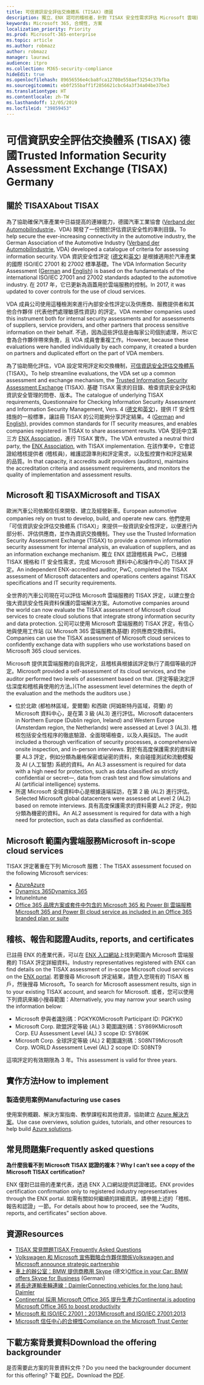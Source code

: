 ```yaml
---
title: 可信資訊安全評估交換體系 (TISAX) 德國
description: 獨立、ENX 認可的稽核者，針對 TISAX 安全性需求評估 Microsoft 雲端資料中心。
keywords: Microsoft 365, 合規性, 方案
localization_priority: Priority
ms.prod: Microsoft-365-enterprise
ms.topic: article
ms.author: robmazz
author: robmazz
manager: laurawi
audience: itpro
ms.collection: M365-security-compliance
hideEdit: true
ms.openlocfilehash: 89656556e4cba8fca12708e558aef3254c37bfba
ms.sourcegitcommit: eb0f255baff1f2856621cbc64a3f34a04be37be3
ms.translationtype: HT
ms.contentlocale: zh-TW
ms.lasthandoff: 12/05/2019
ms.locfileid: "39859453"
---
```

# <a name="trusted-information-security-assessment-exchange-tisax-germany"></a><span data-ttu-id="ad6dd-104">可信資訊安全評估交換體系 (TISAX) 德國</span><span class="sxs-lookup"><span data-stu-id="ad6dd-104">Trusted Information Security Assessment Exchange (TISAX) Germany</span></span>

## <a name="about-tisax"></a><span data-ttu-id="ad6dd-105">關於 TISAX</span><span class="sxs-lookup"><span data-stu-id="ad6dd-105">About TISAX</span></span>

<span data-ttu-id="ad6dd-106">為了協助確保汽車產業中日益提高的連線能力，德國汽車工業協會 ([Verband der Automobilindustrie](https://www.dict.cc/deutsch-englisch/Verband.html)，VDA) 開發了一份關於評估資訊安全性的準則目錄。</span><span class="sxs-lookup"><span data-stu-id="ad6dd-106">To help secure the ever-increasing connectivity in the automotive industry, the German Association of the Automotive Industry ([Verband der Automobilindustrie](https://www.dict.cc/deutsch-englisch/Verband.html), VDA) developed a catalogue of criteria for assessing information security.</span></span> <span data-ttu-id="ad6dd-107">VDA 資訊安全性評定 ([德文](https://www.vda.de/de/themen/sicherheit-und-standards/informationssicherheit/informationssicherheit-sicherheitsanforderungen.html)和[英文](https://www.vda.de/en/topics/safety-and-standards/information-security/information-security-requirements)) 是根據適用於汽車產業的國際 ISO/IEC 27001 和 27002 標準基礎。</span><span class="sxs-lookup"><span data-stu-id="ad6dd-107">The VDA Information Security Assessment ([German](https://www.vda.de/de/themen/sicherheit-und-standards/informationssicherheit/informationssicherheit-sicherheitsanforderungen.html) and [English](https://www.vda.de/en/topics/safety-and-standards/information-security/information-security-requirements)) is based on the fundamentals of the international ISO/IEC 27001 and 27002 standards adapted to the automotive industry.</span></span> <span data-ttu-id="ad6dd-108">在 2017 年，它已更新為涵蓋用於雲端服務的控制。</span><span class="sxs-lookup"><span data-stu-id="ad6dd-108">In 2017, it was updated to cover controls for the use of cloud services.</span></span>

<span data-ttu-id="ad6dd-109">VDA 成員公司使用這種檢測來進行內部安全性評定以及供應商、服務提供者和其他合作夥伴 (代表他們處理敏感性資訊) 的評定。</span><span class="sxs-lookup"><span data-stu-id="ad6dd-109">VDA member companies used this instrument both for internal security assessments and for assessments of suppliers, service providers, and other partners that process sensitive information on their behalf.</span></span> <span data-ttu-id="ad6dd-110">不過，因為這些評估是由每家公司個別處理，所以它會為合作夥伴帶來負擔，且 VDA 成員會重複工作。</span><span class="sxs-lookup"><span data-stu-id="ad6dd-110">However, because these evaluations were handled individually by each company, it created a burden on partners and duplicated effort on the part of VDA members.</span></span>

<span data-ttu-id="ad6dd-111">為了協助簡化評估，VDA 設定常用評定和交換機制，[可信資訊安全評估交換體系](https://www.enx.com/tisax/) (TISAX)。</span><span class="sxs-lookup"><span data-stu-id="ad6dd-111">To help streamline evaluations, the VDA set up a common assessment and exchange mechanism, the [Trusted Information Security Assessment Exchange](https://www.enx.com/tisax/) (TISAX).</span></span> <span data-ttu-id="ad6dd-112">基礎 TISAX 需求的目錄、檢查資訊安全評估和資訊安全管理的問卷、版本。</span><span class="sxs-lookup"><span data-stu-id="ad6dd-112">The catalogue of underlying TISAX requirements, Questionnaire for Checking Information Security Assessment and Information Security Management, Vers.</span></span> <span data-ttu-id="ad6dd-113">4 ([德文](https://www.vda.de/de/services/Publikationen.html)和[英文](https://www.vda.de/en/services/Publications.html))，提供 IT 安全性措施的一般標準，讓註冊 TISAX 的公司能夠分享評定結果。</span><span class="sxs-lookup"><span data-stu-id="ad6dd-113">4 ([German](https://www.vda.de/de/services/Publikationen.html) and [English](https://www.vda.de/en/services/Publications.html)), provides common standards for IT security measures, and enables companies registered in TISAX to share assessment results.</span></span> <span data-ttu-id="ad6dd-114">VDA 受託中立第三方 [ENX Association](https://portal.enx.com/zh-TW/en-en/TISAX/tisaxassessmentresults/)，進行 TISAX 實作。</span><span class="sxs-lookup"><span data-stu-id="ad6dd-114">The VDA entrusted a neutral third party, the [ENX Association](https://portal.enx.com/zh-TW/en-en/TISAX/tisaxassessmentresults/), with TISAX implementation.</span></span> <span data-ttu-id="ad6dd-115">在該作業中，它會認證給稽核提供者 (稽核員)，維護認證準則和評定需求，以及監控實作和評定結果的品質。</span><span class="sxs-lookup"><span data-stu-id="ad6dd-115">In that capacity, it accredits audit providers (auditors), maintains the accreditation criteria and assessment requirements, and monitors the quality of implementation and assessment results.</span></span>

## <a name="microsoft-and-tisax"></a><span data-ttu-id="ad6dd-116">Microsoft 和 TISAX</span><span class="sxs-lookup"><span data-stu-id="ad6dd-116">Microsoft and TISAX</span></span>

<span data-ttu-id="ad6dd-117">歐洲汽車公司依賴信任來開發、建立及經營新車。</span><span class="sxs-lookup"><span data-stu-id="ad6dd-117">European automotive companies rely on trust to develop, build, and operate new cars.</span></span> <span data-ttu-id="ad6dd-118">他們使用「可信資訊安全評估交換體系 (TISAX)」來提供一般資訊安全性評定，以便進行內部分析、評估供應商，並作為資訊交換機制。</span><span class="sxs-lookup"><span data-stu-id="ad6dd-118">They use the Trusted Information Security Assessment Exchange (TISAX) to provide a common information security assessment for internal analysis, an evaluation of suppliers, and as an information exchange mechanism.</span></span> <span data-ttu-id="ad6dd-119">獨立 ENX 認證稽核員 PwC，已根據 TISAX 規格和 IT 安全性需求，完成 Microsoft 資料中心和操作中心的 TISAX 評定。</span><span class="sxs-lookup"><span data-stu-id="ad6dd-119">An independent ENX-accredited auditor, PwC, completed the TISAX assessment of Microsoft datacenters and operations centers against TISAX specifications and IT security requirements.</span></span>

<span data-ttu-id="ad6dd-120">全世界的汽車公司現在可以評估 Microsoft 雲端服務的 TISAX 評定，以建立整合強大資訊安全性與資料保護的雲端解決方案。</span><span class="sxs-lookup"><span data-stu-id="ad6dd-120">Automotive companies around the world can now evaluate the TISAX assessment of Microsoft cloud services to create cloud solutions that integrate strong information security and data protection.</span></span> <span data-ttu-id="ad6dd-121">公司可以使用 Microsoft 雲端服務的 TISAX 評定，有信心地與使用工作站 (以 Microsoft 365 雲端服務為基礎) 的供應商交換資料。</span><span class="sxs-lookup"><span data-stu-id="ad6dd-121">Companies can use the TISAX assessment of Microsoft cloud services to confidently exchange data with suppliers who use workstations based on Microsoft 365 cloud services.</span></span>

<span data-ttu-id="ad6dd-122">Microsoft 提供其雲端服務的自我評定，且稽核員根據該評定執行了兩個等級的評定。</span><span class="sxs-lookup"><span data-stu-id="ad6dd-122">Microsoft provided a self-assessment of its cloud services, and the auditor performed two levels of assessment based on that.</span></span> <span data-ttu-id="ad6dd-123">(評定等級決定評估深度和稽核員使用的方法。)</span><span class="sxs-lookup"><span data-stu-id="ad6dd-123">(The assessment level determines the depth of the evaluation and the methods the auditors use.)</span></span>

- <span data-ttu-id="ad6dd-124">位於北歐 (都柏林區域，愛爾蘭) 和西歐 (阿姆斯特丹區域，荷蘭) 的 Microsoft 資料中心，是在第 3 級 (AL3) 進行評估。</span><span class="sxs-lookup"><span data-stu-id="ad6dd-124">Microsoft datacenters in Northern Europe (Dublin region, Ireland) and Western Europe (Amsterdam region, the Netherlands) were assessed at Level 3 (AL3).</span></span> <span data-ttu-id="ad6dd-125">稽核包括安全性程序的徹底驗證、全面現場檢查，以及人員採訪。</span><span class="sxs-lookup"><span data-stu-id="ad6dd-125">The audit included a thorough verification of security processes, a comprehensive onsite inspection, and in-person interviews.</span></span> <span data-ttu-id="ad6dd-126">對於有高度保護需求的資料需要 AL3 評定，例如分類為嚴格保密或祕密的資料，來自碰撞測試和流動模擬及 AI (人工智慧) 系統的資料。</span><span class="sxs-lookup"><span data-stu-id="ad6dd-126">An AL3 assessment is required for data with a high need for protection, such as data classified as strictly confidential or secret—, data from crash test and flow simulations and AI (artificial intelligence) systems.</span></span>
- <span data-ttu-id="ad6dd-127">所選 Microsoft 全域資料中心是根據遠端採訪，在第 2 級 (AL2) 進行評估。</span><span class="sxs-lookup"><span data-stu-id="ad6dd-127">Selected Microsoft global datacenters were assessed at Level 2 (AL2) based on remote interviews.</span></span> <span data-ttu-id="ad6dd-128">具有高度保護需求的資料需要 AL2 評定，例如分類為機密的資料。</span><span class="sxs-lookup"><span data-stu-id="ad6dd-128">An AL2 assessment is required for data with a high need for protection, such as data classified as confidential.</span></span>

## <a name="microsoft-in-scope-cloud-services"></a><span data-ttu-id="ad6dd-129">Microsoft 範圍內雲端服務</span><span class="sxs-lookup"><span data-stu-id="ad6dd-129">Microsoft in-scope cloud services</span></span>

<span data-ttu-id="ad6dd-130">TISAX 評定著重在下列 Microsoft 服務：</span><span class="sxs-lookup"><span data-stu-id="ad6dd-130">The TISAX assessment focused on the following Microsoft services:</span></span>

- [<span data-ttu-id="ad6dd-131">Azure</span><span class="sxs-lookup"><span data-stu-id="ad6dd-131">Azure</span></span>](https://gallery.technet.microsoft.com/Overview-of-Azure-c1be3942)
- [<span data-ttu-id="ad6dd-132">Dynamics 365</span><span class="sxs-lookup"><span data-stu-id="ad6dd-132">Dynamics 365</span></span>](https://download.microsoft.com/download/E/1/9/E1977163-7A86-4812-AC18-C03ADC958AAF/Microsoft_Dynamics_365_Cloud_Service_Compliance_Datasheet.pdf)
- <span data-ttu-id="ad6dd-133">Intune</span><span class="sxs-lookup"><span data-stu-id="ad6dd-133">Intune</span></span>
- [<span data-ttu-id="ad6dd-134">Office 365 品牌方案或套件中包含的 Microsoft 365 和 Power BI 雲端服務</span><span class="sxs-lookup"><span data-stu-id="ad6dd-134">Microsoft 365 and Power BI cloud service as included in an Office 365 branded plan or suite</span></span>](https://servicetrust.microsoft.com/ViewPage/TrustDocuments?command=Download&downloadType=Document&downloadId=9f756cce-b15d-45a9-94d7-6a583dee4401&docTab=6d000410-c9e9-11e7-9a91-892aae8839ad_Compliance_Guides)

## <a name="audits-reports-and-certificates"></a><span data-ttu-id="ad6dd-135">稽核、報告和認證</span><span class="sxs-lookup"><span data-stu-id="ad6dd-135">Audits, reports, and certificates</span></span>

<span data-ttu-id="ad6dd-136">已註冊 ENX 的產業代表，可以在 [ENX 入口網站](https://portal.enx.com/zh-TW/)上找到範圍內 Microsoft 雲端服務的 TISAX 評定詳細資料。</span><span class="sxs-lookup"><span data-stu-id="ad6dd-136">Industry representatives registered with ENX can find details on the TISAX assessment of in-scope Microsoft cloud services on the [ENX portal](https://portal.enx.com/zh-TW/).</span></span> <span data-ttu-id="ad6dd-137">若要搜尋 Microsoft 評定結果，請登入您現有的 TISAX 帳戶，然後搜尋 Microsoft。</span><span class="sxs-lookup"><span data-stu-id="ad6dd-137">To search for Microsoft assessment results, sign in to your existing TISAX account, and search for Microsoft.</span></span> <span data-ttu-id="ad6dd-138">或者，您可以使用下列資訊來縮小搜尋範圍：</span><span class="sxs-lookup"><span data-stu-id="ad6dd-138">Alternatively, you may narrow your search using the information below:</span></span>

- <span data-ttu-id="ad6dd-139">Microsoft 參與者識別碼：PGKYK0</span><span class="sxs-lookup"><span data-stu-id="ad6dd-139">Microsoft Participant ID: PGKYK0</span></span>
- <span data-ttu-id="ad6dd-140">Microsoft Corp. 歐盟評定等級 (AL) 3 範圍識別碼：SY869K</span><span class="sxs-lookup"><span data-stu-id="ad6dd-140">Microsoft Corp. EU Assessment Level (AL) 3 scope ID: SY869K</span></span>
- <span data-ttu-id="ad6dd-141">Microsoft Corp. 全球評定等級 (AL) 2 範圍識別碼：S08NT9</span><span class="sxs-lookup"><span data-stu-id="ad6dd-141">Microsoft Corp. WORLD Assessment Level (AL) 2 scope ID: S08NT9</span></span>

<span data-ttu-id="ad6dd-142">這項評定的有效期限為 3 年。</span><span class="sxs-lookup"><span data-stu-id="ad6dd-142">This assessment is valid for three years.</span></span>

## <a name="how-to-implement"></a><span data-ttu-id="ad6dd-143">實作方法</span><span class="sxs-lookup"><span data-stu-id="ad6dd-143">How to implement</span></span>

### <a name="manufacturing-use-cases"></a><span data-ttu-id="ad6dd-144">製造使用案例</span><span class="sxs-lookup"><span data-stu-id="ad6dd-144">Manufacturing use cases</span></span>

<span data-ttu-id="ad6dd-145">使用案例概觀、解決方案指南、教學課程和其他資源，協助建立 [Azure 解決方案](https://docs.microsoft.com/azure/industry/manufacturing/)。</span><span class="sxs-lookup"><span data-stu-id="ad6dd-145">Use case overviews, solution guides, tutorials, and other resources to help build [Azure solutions](https://docs.microsoft.com/azure/industry/manufacturing/).</span></span>

## <a name="frequently-asked-questions"></a><span data-ttu-id="ad6dd-146">常見問題集</span><span class="sxs-lookup"><span data-stu-id="ad6dd-146">Frequently asked questions</span></span>

<span data-ttu-id="ad6dd-147">**為什麼我看不到 Microsoft TISAX 認證的複本？**</span><span class="sxs-lookup"><span data-stu-id="ad6dd-147">**Why I can’t see a copy of the Microsoft TISAX certification?**</span></span>

<span data-ttu-id="ad6dd-148">ENX 僅對已註冊的產業代表，透過 ENX 入口網站提供認證確認。</span><span class="sxs-lookup"><span data-stu-id="ad6dd-148">ENX provides certification confirmation only to registered industry representatives through the ENX portal.</span></span> <span data-ttu-id="ad6dd-149">如需有關如何繼續的詳細資訊，請參閱上述的「稽核、報告和認證」一節。</span><span class="sxs-lookup"><span data-stu-id="ad6dd-149">For details about how to proceed, see the “Audits, reports, and certificates” section above.</span></span>

## <a name="resources"></a><span data-ttu-id="ad6dd-150">資源</span><span class="sxs-lookup"><span data-stu-id="ad6dd-150">Resources</span></span>

- [<span data-ttu-id="ad6dd-151">TISAX 常見問題</span><span class="sxs-lookup"><span data-stu-id="ad6dd-151">TISAX Frequently Asked Questions</span></span>](https://portal.enx.com/zh-TW/TISAX/faqs/)
- [<span data-ttu-id="ad6dd-152">Volkswagen 和 Microsoft 宣佈戰略合作夥伴關係</span><span class="sxs-lookup"><span data-stu-id="ad6dd-152">Volkswagen and Microsoft announce strategic partnership</span></span>](https://www.volkswagen-newsroom.com/en/press-releases/volkswagen-and-microsoft-announce-strategic-partnership-4234)
- <span data-ttu-id="ad6dd-153">[車上的辦公室：BMW 提供商務用 Skype](https://news.microsoft.com/de-de/skype-business-ab-sofort-fahrzeugen-von-bmw-verfugbar/) (德文)</span><span class="sxs-lookup"><span data-stu-id="ad6dd-153">[Office in your Car: BMW offers Skype for Business](https://news.microsoft.com/de-de/skype-business-ab-sofort-fahrzeugen-von-bmw-verfugbar/) (German)</span></span>
- [<span data-ttu-id="ad6dd-154">將長途運輸車輛連線：Daimler</span><span class="sxs-lookup"><span data-stu-id="ad6dd-154">Connecting vehicles for the long haul: Daimler</span></span>](https://customers.microsoft.com/story/daimlertrucks)
- [<span data-ttu-id="ad6dd-155">Continental 採用 Microsoft Office 365 提升生產力</span><span class="sxs-lookup"><span data-stu-id="ad6dd-155">Continental is adopting Microsoft Office 365 to boost productivity</span></span>](https://www.avanade.com/en/clients/continental)
- [<span data-ttu-id="ad6dd-156">Microsoft 和 ISO/IEC 27001：2013</span><span class="sxs-lookup"><span data-stu-id="ad6dd-156">Microsoft and ISO/IEC 27001:2013</span></span>](offering-iso-27001.md)
- [<span data-ttu-id="ad6dd-157">Microsoft 信任中心的合規性</span><span class="sxs-lookup"><span data-stu-id="ad6dd-157">Compliance on the Microsoft Trust Center</span></span>](https://www.microsoft.com/trust-center/compliance/compliance-overview)

## <a name="download-the-offering-backgrounder"></a><span data-ttu-id="ad6dd-158">下載方案背景資料</span><span class="sxs-lookup"><span data-stu-id="ad6dd-158">Download the offering backgrounder</span></span>

<span data-ttu-id="ad6dd-159">是否需要此方案的背景資料文件？</span><span class="sxs-lookup"><span data-stu-id="ad6dd-159">Do you need the backgrounder document for this offering?</span></span> <span data-ttu-id="ad6dd-160">下載 [PDF](https://download.microsoft.com/download/5/C/3/5C32AD74-703F-4B61-A290-B00B96E8DD8D/TISAX-Compliance.pdf)。</span><span class="sxs-lookup"><span data-stu-id="ad6dd-160">Download the [PDF](https://download.microsoft.com/download/5/C/3/5C32AD74-703F-4B61-A290-B00B96E8DD8D/TISAX-Compliance.pdf).</span></span>
